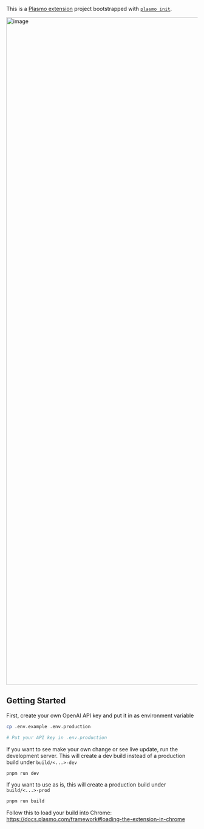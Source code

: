 This is a [Plasmo extension](https://docs.plasmo.com/) project bootstrapped with [`plasmo init`](https://www.npmjs.com/package/plasmo).

<img width="1759" alt="image" src="https://github.com/user-attachments/assets/0859da99-85a4-49d0-bce2-da60ef21d332">


## Getting Started

First, create your own OpenAI API key and put it in as environment variable

```bash
cp .env.example .env.production

# Put your API key in .env.production
```

If you want to see make your own change or see live update, run the development server. This will create a dev build instead of a production build under `build/<...>-dev`

```bash
pnpm run dev
```

If you want to use as is, this will create a production build under `build/<...>-prod`

```bash
pnpm run build
```

Follow this to load your build into Chrome: https://docs.plasmo.com/framework#loading-the-extension-in-chrome

